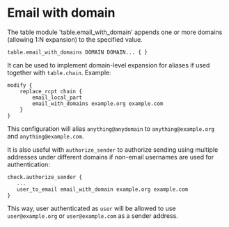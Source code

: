 # Email with domain

The table module 'table.email\_with\_domain' appends one or more
domains (allowing 1:N expansion) to the specified value.

```
table.email_with_domains DOMAIN DOMAIN... { }
```

It can be used to implement domain-level expansion for aliases if used together
with `table.chain`. Example:
```
modify {
    replace_rcpt chain {
        email_local_part
        email_with_domains example.org example.com
    }
}
```
This configuration will alias `anything@anydomain` to `anything@example.org`
and `anything@example.com`.

It is also useful with `authorize_sender` to authorize sending using multiple
addresses under different domains if non-email usernames are used for
authentication:
```
check.authorize_sender {
   ...
   user_to_email email_with_domain example.org example.com
}
```
This way, user authenticated as `user` will be allowed to use
`user@example.org` or `user@example.com` as a sender address.
